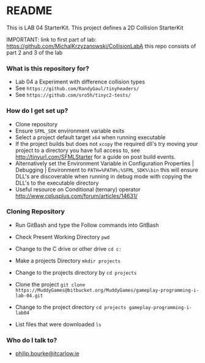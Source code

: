 # README #

This is LAB 04 StarterKit. This project defines a 2D Collision StarterKit

IMPORTANT:
link to first part of lab: https://github.com/MichalKrzyzanowski/CollisionLabA
this repo consists of part 2 and 3 of the lab
### What is this repository for? ###

* Lab 04 a Experiment with difference collision types
* See `https://github.com/RandyGaul/tinyheaders/`
* See `https://github.com/sro5h/tinyc2-tests/`

### How do I get set up? ###

* Clone repository
* Ensure `SFML_SDK` environment variable exits
* Select a project default target `x64` when running executable
* If the project builds but does not `xcopy` the required dll's try moving your project to a directory you have full access to, see http://tinyurl.com/SFMLStarter for a guide on post build events.
* Alternatively set the Environment Variable in Configuration Properties | Debugging | Environment to `PATH=%PATH%;%SFML_SDK%\bin` this will ensure DLL's are discoverable when running in debug mode with copying the DLL's to the executable directory
* Useful resource on Conditional (ternary) operator http://www.cplusplus.com/forum/articles/14631/

### Cloning Repository ###
* Run GitBash and type the Follow commands into GitBash

* Check Present Working Directory `pwd`

* Change to the C drive or other drive `cd c:`

* Make a projects Directory `mkdir projects`

* Change to the projects directory by `cd projects`

* Clone the project `git clone https://MuddyGames@bitbucket.org/MuddyGames/gameplay-programming-i-lab-04.git`

* Change to the project directory `cd projects gameplay-programming-i-lab04`

* List files that were downloaded `ls`

### Who do I talk to? ###

* philip.bourke@itcarlow.ie

